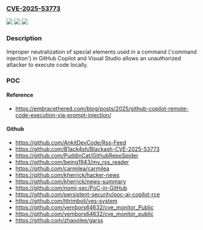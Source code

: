 ### [CVE-2025-53773](https://cve.mitre.org/cgi-bin/cvename.cgi?name=CVE-2025-53773)
![](https://img.shields.io/static/v1?label=Product&message=Microsoft%20Visual%20Studio%202022%20version%2017.14&color=blue)
![](https://img.shields.io/static/v1?label=Version&message=17.14.0%20&color=brightgreen)
![](https://img.shields.io/static/v1?label=Vulnerability&message=CWE-77%3A%20Improper%20Neutralization%20of%20Special%20Elements%20used%20in%20a%20Command%20('Command%20Injection')&color=brightgreen)

### Description

Improper neutralization of special elements used in a command ('command injection') in GitHub Copilot and Visual Studio allows an unauthorized attacker to execute code locally.

### POC

#### Reference
- https://embracethered.com/blog/posts/2025/github-copilot-remote-code-execution-via-prompt-injection/

#### Github
- https://github.com/AnkitDevCode/Rss-Feed
- https://github.com/B1ack4sh/Blackash-CVE-2025-53773
- https://github.com/PuddinCat/GithubRepoSpider
- https://github.com/being1943/my_rss_reader
- https://github.com/carmilea/carmilea
- https://github.com/kherrick/hacker-news
- https://github.com/kherrick/news-summary
- https://github.com/nomi-sec/PoC-in-GitHub
- https://github.com/persistent-security/poc-ai-copilot-rce
- https://github.com/tjtrimboli/ves-system
- https://github.com/yembors64632/cve_monitor_Public
- https://github.com/yembors64632/cve_monitor_public
- https://github.com/zhaoolee/garss

